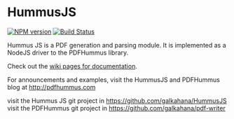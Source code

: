 # HummusJS
[![NPM version](http://img.shields.io/npm/v/hummus.svg?style=flat)](https://www.npmjs.org/package/hummus)
[![Build Status](https://travis-ci.org/galkahana/HummusJS.svg)](https://travis-ci.org/galkahana/HummusJS)

Hummus JS is a PDF generation and parsing module.
It is implemented as a NodeJS driver to the PDFHummus library.


Check out the [wiki pages for documentation](https://github.com/galkahana/HummusJS/wiki).

For announcements and examples, visit the HummusJS and PDFHummus blog at http://pdfhummus.com

visit the Hummus JS git project in https://github.com/galkahana/HummusJS
visit the PDFHummus git project in https://github.com/galkahana/pdf-writer
